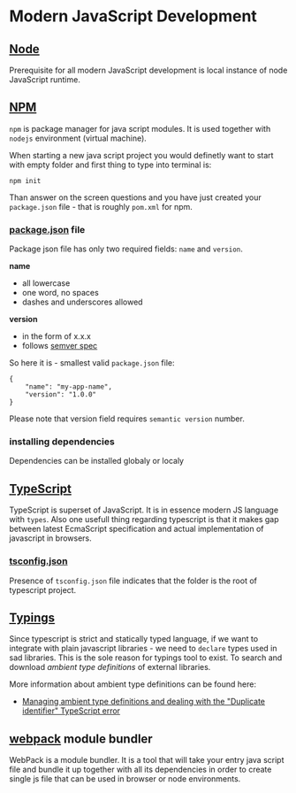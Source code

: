 # Modern JavaScript Development

## [Node](nodejs.org)

Prerequisite for all modern JavaScript development is local instance of node JavaScript runtime.

## [NPM](npmjs.com)

`npm` is package manager for java script modules. It is used together
with `nodejs` environment (virtual machine).

When starting a new java script project you would definetly want to
start with empty folder and first thing to type into terminal is:

	npm init

Than answer on the screen questions and you have just created your `package.json` file - that is roughly `pom.xml` for npm.

### [package.json](https://docs.npmjs.com/getting-started/using-a-package.json) file

Package json file has only two required fields: `name` and `version`.

**name**
* all lowercase
* one word, no spaces
* dashes and underscores allowed

**version**
* in the form of x.x.x
* follows [semver spec](https://docs.npmjs.com/getting-started/semantic-versioning)

So here it is - smallest valid `package.json` file:

	{
		"name": "my-app-name",
		"version": "1.0.0"
	}

Please note that version field requires `semantic version` number.

### installing dependencies

Dependencies can be installed globaly or localy

## [TypeScript](https://www.typescriptlang.org)

TypeScript is superset of JavaScript. It is in essence modern JS language with `types`. Also one usefull thing regarding typescript is that it makes gap between latest EcmaScript specification and actual implementation of javascript in browsers.

### [tsconfig.json](https://www.typescriptlang.org/docs/handbook/tsconfig-json.html)

Presence of `tsconfig.json` file indicates that the folder is the root of typescript project.

## [Typings](https://github.com/typings/typings)

Since typescript is strict and statically typed language, if we want to
integrate with plain javascript libraries - we need to `declare` types used in sad libraries. This is the sole reason for typings tool to exist. To search and download *ambient type definitions* of external libraries.

More information about ambient type definitions can be found here:

* [Managing ambient type definitions and dealing with the "Duplicate identifier" TypeScript error](http://blog.mgechev.com/2016/03/28/ambient-type-definitions-duplicate-identifier-typescript-fix/)

## [webpack](http://webpack.github.io) module bundler

WebPack is a module bundler. It is a tool that will take your entry java script file and bundle it up together with all its dependencies in order to create single js file that can be used in browser or node environments.